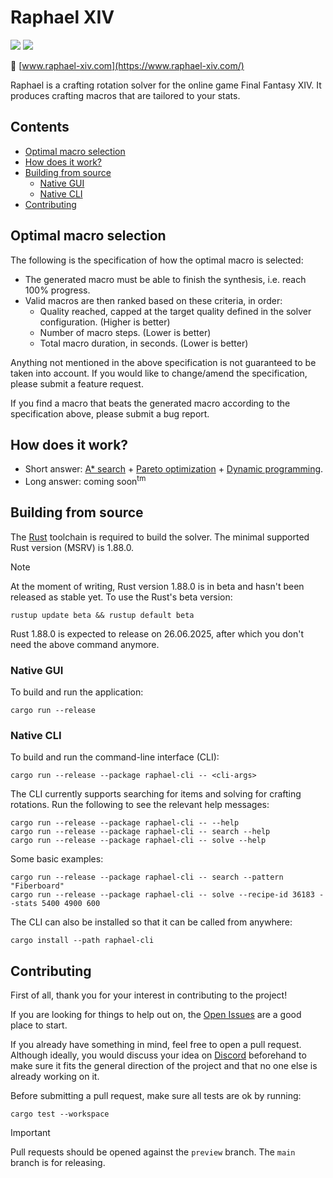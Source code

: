 # Raphael XIV
[<img src="https://img.shields.io/discord/1244140502643904522?label=Discord&logo=discord&logoColor=white"/>](https://discord.com/invite/m2aCy3y8he)
[<img src="https://img.shields.io/github/downloads/KonaeAkira/raphael-rs/total?label=Downloads&color=%23dedede"/>](https://github.com/KonaeAkira/raphael-rs/releases)

:link: [www.raphael-xiv.com](https://www.raphael-xiv.com/)

Raphael is a crafting rotation solver for the online game Final Fantasy XIV.
It produces crafting macros that are tailored to your stats.

## Contents <!-- omit in toc -->

* [Optimal macro selection](#optimal-macro-selection)
* [How does it work?](#how-does-it-work)
* [Building from source](#building-from-source)
  * [Native GUI](#native-gui)
  * [Native CLI](#native-cli)
* [Contributing](#contributing)

## Optimal macro selection

The following is the specification of how the optimal macro is selected:

* The generated macro must be able to finish the synthesis, i.e. reach 100% progress.
* Valid macros are then ranked based on these criteria, in order:
  * Quality reached, capped at the target quality defined in the solver configuration. (Higher is better)
  * Number of macro steps. (Lower is better)
  * Total macro duration, in seconds. (Lower is better)

Anything not mentioned in the above specification is not guaranteed to be taken into account.
If you would like to change/amend the specification, please submit a feature request.

If you find a macro that beats the generated macro according to the specification above, please submit a bug report.

## How does it work?

* Short answer: [A* search](https://en.wikipedia.org/wiki/A*_search_algorithm) + [Pareto optimization](https://en.wikipedia.org/wiki/Multi-objective_optimization) + [Dynamic programming](https://en.wikipedia.org/wiki/Dynamic_programming).
* Long answer: coming soon<sup>tm</sup>

## Building from source

The [Rust](https://www.rust-lang.org/) toolchain is required to build the solver.
The minimal supported Rust version (MSRV) is 1.88.0.

> [!NOTE]  
> At the moment of writing, Rust version 1.88.0 is in beta and hasn't been released as stable yet.
> To use the Rust's beta version:
>
> ```
> rustup update beta && rustup default beta
> ```
>
> Rust 1.88.0 is expected to release on 26.06.2025, after which you don't need the above command anymore.

### Native GUI

To build and run the application:

```
cargo run --release
```

### Native CLI

To build and run the command-line interface (CLI):

```
cargo run --release --package raphael-cli -- <cli-args>
```

The CLI currently supports searching for items and solving for crafting rotations. Run the following to see the relevant help messages:
```
cargo run --release --package raphael-cli -- --help
cargo run --release --package raphael-cli -- search --help
cargo run --release --package raphael-cli -- solve --help
```

Some basic examples:
```
cargo run --release --package raphael-cli -- search --pattern "Fiberboard"
cargo run --release --package raphael-cli -- solve --recipe-id 36183 --stats 5400 4900 600
```

The CLI can also be installed so that it can be called from anywhere:

```
cargo install --path raphael-cli
```

## Contributing

First of all, thank you for your interest in contributing to the project!

If you are looking for things to help out on, the [Open Issues](https://github.com/KonaeAkira/raphael-rs/issues) are a good place to start.

If you already have something in mind, feel free to open a pull request.
Although ideally, you would discuss your idea on [Discord](https://discord.com/invite/m2aCy3y8he) beforehand to make sure it fits the general direction of the project and that no one else is already working on it.

Before submitting a pull request, make sure all tests are ok by running:
```
cargo test --workspace
```

> [!IMPORTANT]  
> Pull requests should be opened against the `preview` branch. The `main` branch is for releasing.
